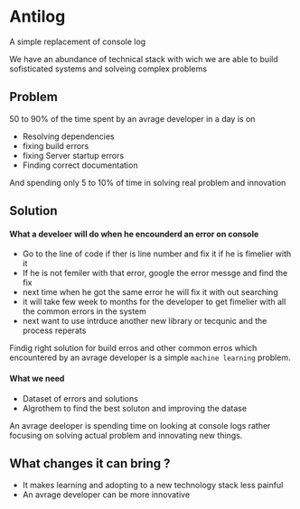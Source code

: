 # Antilog
A simple replacement of console log

We have an abundance of technical stack with wich we are able to build sofisticated systems and solveing complex problems

## Problem

50 to 90% of the time spent by an avrage developer in a day is on 
  - Resolving dependencies
  - fixing build errors
  - fixing Server startup errors
  - Finding correct documentation
  
And spending only 5 to 10% of time in solving real problem and innovation

## Solution

#### What a develoer will do when he encounderd an error on console 
   - Go to the line of code if ther is line number and fix it if he is fimelier with it
   - If he is not femiler with that error, google the error messge and find the fix
   - next time when he got the same error he will fix it with out searching 
   - it will take few week to months for the developer to get fimelier with all the common errors in the system
   - next want to use intrduce another new library or tecqunic and the process reperats

Findig right solution for build erros and other common erros which encountered by an avrage developer is a simple `machine learning` problem.

#### What we need
  
  - Dataset of errors and solutions
  - Algrothem to find the best soluton and improving the datase
  
An avrage deeloper is spending time on looking at console logs rather focusing on solving actual problem and innovating new things.

## What changes it can bring ?

 - It makes learning and adopting to a new technology stack less painful
 - An avrage developer can be more innovative
